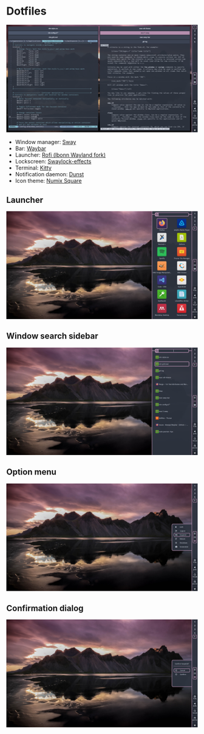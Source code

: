 # Dotfiles
![Messy](/doc/messy.png)

* Window manager: [Sway](https://github.com/swaywm/sway)
* Bar: [Waybar](https://github.com/Alexays/Waybar)
* Launcher: [Rofi (lbonn Wayland fork)](https://github.com/lbonn/rofi)
* Lockscreen: [Swaylock-effects](https://github.com/mortie/swaylock-effects)
* Terminal: [Kitty](https://sw.kovidgoyal.net/kitty/)
* Notification daemon: [Dunst](https://github.com/dunst-project/dunst)
* Icon theme: [Numix Square](https://github.com/numixproject/numix-icon-theme-square)

## Launcher
![Launcher](/doc/drun_launcher.png)

## Window search sidebar
![Window search](/doc/window_search.png)

## Option menu
![Options menu](/doc/options_menu.png)

## Confirmation dialog
![Confirmation dialog](/doc/confirmation_dialog.png)
